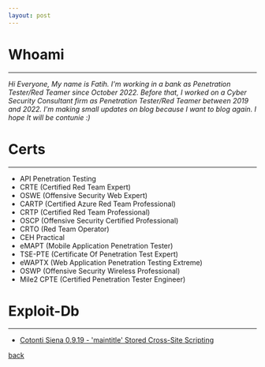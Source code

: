 ```yaml
---
layout: post
---
```


# Whoami
-------------------------------
<i>Hi Everyone,
My name is Fatih. I'm working in a bank as Penetration Tester/Red Teamer since October 2022.
Before that, I worked on a Cyber Security Consultant firm as Penetration Tester/Red Teamer 
between 2019 and 2022. I'm making small updates on blog because I want to blog again.
I hope It will be contunie :)</i>

# Certs
---------------------------------
* API Penetration Testing
* CRTE (Certified Red Team Expert)
* OSWE (Offensive Security Web Expert)
* CARTP (Certified Azure Red Team Professional)
* CRTP (Certified Red Team Professional)
* OSCP (Offensive Security Certified Professional)
* CRTO (Red Team Operator)
* CEH Practical
* eMAPT (Mobile Application Penetration Tester)
* TSE-PTE (Certificate Of Penetration Test Expert)
* eWAPTX (Web Application Penetration Testing Extreme)
* OSWP (Offensive Security Wireless Professional)
* Mile2 CPTE (Certified Penetration Tester Engineer) 

# Exploit-Db
------------------------------------
* [Cotonti Siena 0.9.19 - 'maintitle' Stored Cross-Site Scripting](https://www.exploit-db.com/exploits/50016)

[back](./)